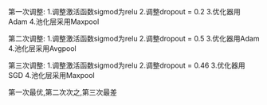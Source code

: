 第一次调整:
1.调整激活函数sigmod为relu
2.调整dropout = 0.2
3.优化器用Adam
4.池化层采用Maxpool

第二次调整:
1.调整激活函数sigmod为relu
2.调整dropout = 0.5
3.优化器用Adam
4.池化层采用Avgpool

第三次调整:
1.调整激活函数sigmod为relu
2.调整dropout = 0.46
3.优化器用SGD
4.池化层采用Maxpool

第一次最优,第二次次之,第三次最差
